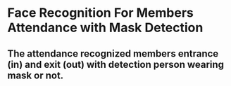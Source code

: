 # Face Recognition For Members Attendance with Mask Detection
## The attendance recognized members entrance (in) and exit (out) with detection person wearing mask or not.

